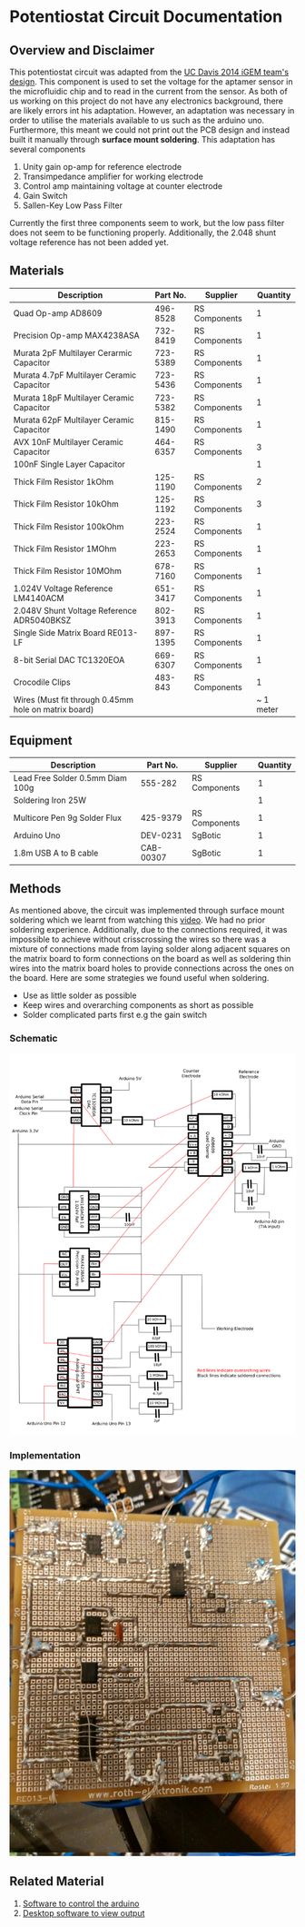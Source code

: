 # Potentiostat Circuit Documentation

## Overview and Disclaimer

This potentiostat circuit was adapted from the [UC Davis 2014 iGEM team's design](http://2014.igem.org/Team:UC_Davis/Potentiostat_Design). This component is used to set the voltage for the aptamer sensor in the microfluidic chip and to read in the current from the sensor. As both of us working on this project do not have any electronics background, there are likely errors int his adaptation. However, an adaptation was necessary in order to utilise the materials available to us such as the arduino uno. Furthermore, this meant we could not print out the PCB design and instead built it manually through **surface mount soldering**. This adaptation has several components

1. Unity gain op-amp for reference electrode
2. Transimpedance amplifier for working electrode
3. Control amp maintaining voltage at counter electrode
4. Gain Switch
5. Sallen-Key Low Pass Filter

Currently the first three components seem to work, but the low pass filter does not seem to be functioning properly. Additionally, the 2.048 shunt voltage reference has not been added yet.

## Materials

Description | Part No. | Supplier | Quantity
----------- | -------- | -------- | --------
Quad Op-amp AD8609 | 496-8528 | RS Components | 1
Precision Op-amp MAX4238ASA | 732-8419 | RS Components | 1
Murata 2pF Multilayer Cerarmic Capacitor | 723-5389 | RS Components | 1
Murata 4.7pF Multilayer Ceramic Capacitor | 723-5436 | RS Components | 1
Murata 18pF Multilayer Ceramic Capacitor | 723-5382 | RS Components | 1
Murata 62pF Multilayer Ceramic Capacitor | 815-1490 | RS Components | 1
AVX 10nF Multilayer Ceramic Capacitor | 464-6357 | RS Components | 3
100nF Single Layer Capacitor |  |  | 1
Thick Film Resistor 1kOhm | 125-1190 | RS Components | 2
Thick Film Resistor 10kOhm | 125-1192 | RS Components | 3
Thick Film Resistor 100kOhm | 223-2524 | RS Components | 1
Thick Film Resistor 1MOhm | 223-2653 | RS Components | 1
Thick Film Resistor 10MOhm | 678-7160 | RS Components | 1
1.024V Voltage Reference LM4140ACM | 651-3417 | RS Components | 1
2.048V Shunt Voltage Reference ADR5040BKSZ | 802-3913 | RS Components | 1
Single Side Matrix Board RE013-LF | 897-1395 | RS Components | 1
8-bit Serial DAC TC1320EOA | 669-6307 | RS Components | 1
Crocodile Clips | 483-843 | RS Components | 1
Wires (Must fit through 0.45mm hole on matrix board) |  |  |  ~ 1 meter

## Equipment

Description | Part No. | Supplier | Quantity
----------- | -------- | -------- | ---------
Lead Free Solder 0.5mm Diam 100g | 555-282 | RS Components | 1
Soldering Iron 25W |  |  | 1
Multicore Pen 9g Solder Flux | 425-9379 | RS Components | 1
Arduino Uno | DEV-0231 | SgBotic | 1
1.8m USB A to B cable | CAB-00307 | SgBotic | 1

## Methods
As mentioned above, the circuit was implemented through surface mount soldering which we learnt from watching this [video](https://www.youtube.com/watch?v=3NN7UGWYmBY). We had no prior soldering experience. Additionally, due to the connections required, it was impossible to achieve without crisscrossing the wires so there was a mixture of connections made from laying solder along adjacent squares on the matrix board to form connections on the board as well as soldering thin wires into the matrix board holes to provide connections across the ones on the board. Here are some strategies we found useful when soldering.
* Use as little solder as possible
* Keep wires and overarching components as short as possible
* Solder complicated parts first e.g the gain switch
### Schematic
![](potentiostat-circuit-schematics.png?raw=true)
### Implementation
![](potentiostat-circuit-implementation.jpeg?raw=true)

## Related Material
1. [Software to control the arduino](../../Software/potentiostat-pump-controller/potentiostat-pump-controller.ino)
2. [Desktop software to view output](../../Software/potentiostat-gui.py)
